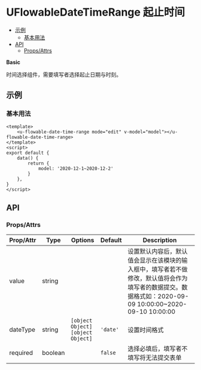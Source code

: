 <!-- 该 README.md 根据 api.yaml 和 docs/*.md 自动生成，为了方便在 GitHub 和 NPM 上查阅。如需修改，请查看源文件 -->

# UFlowableDateTimeRange 起止时间

- [示例](#示例)
    - [基本用法](#基本用法)
- [API]()
    - [Props/Attrs](#propsattrs)

**Basic**

时间选择组件，需要填写者选择起止日期与时刻。

## 示例
### 基本用法

```vue
<template>
    <u-flowable-date-time-range mode="edit" v-model="model"></u-flowable-date-time-range>
</template>
<script>
export default {
    data() {
        return {
            model: '2020-12-1~2020-12-2'
        }
    },
}
</script>
```
## API
### Props/Attrs

| Prop/Attr | Type | Options | Default | Description |
| --------- | ---- | ------- | ------- | ----------- |
| value | string |  |  | 设置默认内容后，默认值会显示在该模块的输入框中，填写者若不做修改，默认值将会作为填写者的数据提交。数据格式如：2020-09-09 10:00:00~2020-09-10 10:00:00 |
| dateType | string | `[object Object]`<br/>`[object Object]` | `'date'` | 设置时间格式 |
| required | boolean |  | `false` | 选择必填后，填写者不填写将无法提交表单 |

